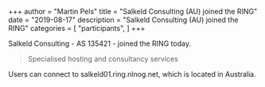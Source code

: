+++
author = "Martin Pels"
title = "Salkeld Consulting (AU) joined the RING"
date = "2019-08-17"
description = "Salkeld Consulting (AU) joined the RING"
categories = [
    "participants",
]
+++

Salkeld Consulting - AS 135421 - joined the RING today.

> Specialised hosting and consultancy services

Users can connect to salkeld01.ring.nlnog.net, which is located in Australia.

